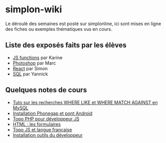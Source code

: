 # simplon-wiki

Le déroulé des semaines est posté sur simplonline, ici sont mises en ligne des fiches ou exemples thématiques vus en cours.

## Liste des exposés faits par les élèves

- [JS functions](https://github.com/silently/simplon-wiki/raw/master/assets/fonctions-karine.pdf) par Karine
- [Photoshop](https://github.com/silently/simplon-wiki/raw/master/assets/photoshop-marc.pdf) par Marc
- [React](http://abysstechnique.github.io/reactjs/indexreact.html#/) par Simon
- [SQL](https://cody13x.github.io/Presentation-SQL/#/) par Yannick

## Quelques notes de cours

-  [Tuto sur les recherches WHERE LIKE et WHERE MATCH AGAINST en MySQL](https://github.com/silently/simplon-wiki/blob/master/sql/fulltext.md)
-  [Installation Phonegap et pont Android](https://github.com/silently/simplon-wiki/blob/master/installations/phonegap-android.md)
-  [Topo PHP pour développeur JS](https://github.com/silently/simplon-wiki/blob/master/php/from-js.md)
-  [HTML : les formulaires](https://github.com/silently/simplon-wiki/blob/master/html/forms.md)
-  [Topo JS et langue française](https://github.com/silently/simplon-wiki/blob/master/javascript/js-VS-français.md)
-  [Installation outils du développeur](https://github.com/silently/simplon-wiki/blob/master/outils/readme.md)
